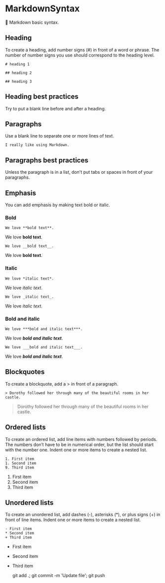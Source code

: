 # MarkdownSyntax
💙 Markdown basic syntax.

## Heading

To create a heading, add number signs (#) in front of a word or phrase. The number of number signs you use should correspond to the heading level.

``# heading 1``

``## heading 2``

``## heading 3``

## Heading best practices

Try to put a blank line before and after a heading.

## Paragraphs

Use a blank line to separate one or more lines of text.

``I really like using Markdown.``

## Paragraphs best practices

Unless the paragraph is in a list, don't put tabs or spaces in front of your paragraphs.

## Emphasis

You can add emphasis by making text bold or italic.

### Bold

``We love **bold text**.``

We love **bold text**.

``We love __bold text__.`` 

We love __bold text__.

### Italic

``We love *italic text*.`` 

We love *italic text*.

``We love _italic text_.`` 

We love _italic text_.

### Bold and italic

``We love ***bold and italic text***.`` 

We love ***bold and italic text***.

``We love ___bold and italic text___.`` 

We love ___bold and italic text___.

## Blockquotes

To create a blockquote, add a > in front of a paragraph.

``> Dorothy followed her through many of the beautiful rooms in her castle.``

> Dorothy followed her through many of the beautiful rooms in her castle.

## Ordered lists

To create an ordered list, add line items with numbers followed by periods. The numbers don’t have to be in numerical order, but the list should start with the number one. Indent one or more items to create a nested list.

````
1. First item
1. Second item
9. Third item
````

1. First item
1. Second item
9. Third item

## Unordered lists

To create an unordered list, add dashes (-), asterisks (*), or plus signs (+) in front of line items. Indent one or more items to create a nested list.

````
- First item
* Second item
+ Third item
````

- First item
* Second item
+ Third item

    git add .; git commit -m 'Update file'; git push
